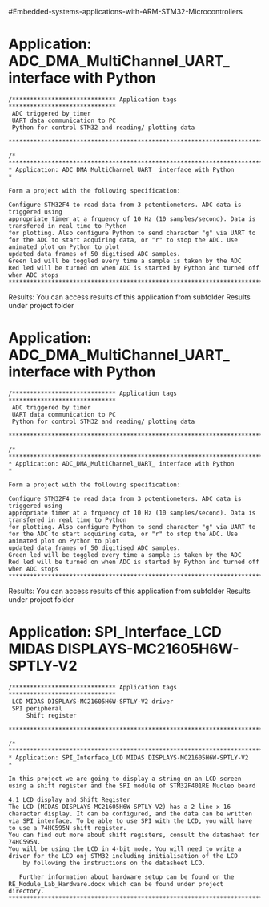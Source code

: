 #Embedded-systems-applications-with-ARM-STM32-Microcontrollers


# Application: ADC_DMA_MultiChannel_UART_ interface with Python

	/***************************** Application tags ******************************
	 ADC triggered by timer
	 UART data communication to PC
	 Python for control STM32 and reading/ plotting data
	 **************************************************************************/

	/* *************************************************************************
	* Application: ADC_DMA_MultiChannel_UART_ interface with Python
	*

    Form a project with the following specification:

    Configure STM32F4 to read data from 3 potentiometers. ADC data is triggered using
    appropriate timer at a frquency of 10 Hz (10 samples/second). Data is transfered in real time to Python
    for plotting. Also configure Python to send character "g" via UART to
    for the ADC to start acquiring data, or "r" to stop the ADC. Use animated plot on Python to plot
    updated data frames of 50 digitised ADC samples.
    Green led will be toggled every time a sample is taken by the ADC
    Red led will be turned on when ADC is started by Python and turned off when ADC stops
	***************************************************************************/
 Results: You can access results of this application from subfolder Results under project folder   

# Application: ADC_DMA_MultiChannel_UART_ interface with Python

 	/***************************** Application tags ******************************
	 ADC triggered by timer
	 UART data communication to PC
	 Python for control STM32 and reading/ plotting data
	 **************************************************************************/

	/* *************************************************************************
	* Application: ADC_DMA_MultiChannel_UART_ interface with Python
	*

    Form a project with the following specification:

    Configure STM32F4 to read data from 3 potentiometers. ADC data is triggered using
    appropriate timer at a frquency of 10 Hz (10 samples/second). Data is transfered in real time to Python
    for plotting. Also configure Python to send character "g" via UART to
    for the ADC to start acquiring data, or "r" to stop the ADC. Use animated plot on Python to plot
    updated data frames of 50 digitised ADC samples.
    Green led will be toggled every time a sample is taken by the ADC
    Red led will be turned on when ADC is started by Python and turned off when ADC stops
	***************************************************************************/
 Results: You can access results of this application from subfolder Results under project folder

 #  Application: SPI_Interface_LCD MIDAS DISPLAYS-MC21605H6W-SPTLY-V2

  	/***************************** Application tags ******************************
	 LCD MIDAS DISPLAYS-MC21605H6W-SPTLY-V2 driver
	 SPI peripheral
         Shift register
	 **************************************************************************/

	/* *************************************************************************
	* Application: SPI_Interface_LCD MIDAS DISPLAYS-MC21605H6W-SPTLY-V2
	*

    In this project we are going to display a string on an LCD screen using a shift register and the SPI module of STM32F401RE Nucleo board

    4.1 LCD display and Shift Register 
	The LCD (MIDAS DISPLAYS-MC21605H6W-SPTLY-V2) has a 2 line x 16 character display. It can be configured, and the data can be written via SPI interface. To be able to use SPI with the LCD, you will have to use a 74HC595N shift register. 
	You can find out more about shift registers, consult the datasheet for 74HC595N. 
	You will be using the LCD in 4-bit mode. You will need to write a driver for the LCD onj STM32 including initialisation of the LCD 
        by following the instructions on the datasheet LCD.

       Further information about hardware setup can be found on the RE_Module_Lab_Hardware.docx which can be found under project directory.
	***************************************************************************/
 



